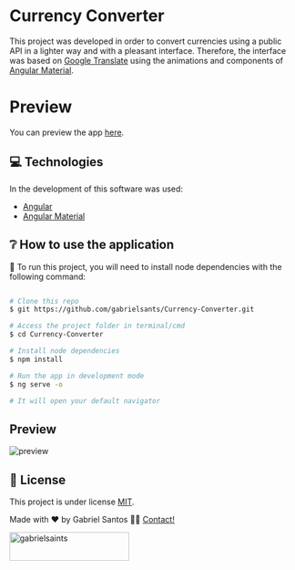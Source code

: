 # Currency Converter

This project was developed in order to convert currencies using a public API in a lighter way and with a pleasant interface. Therefore, the interface was based on [Google Translate](https://translate.google.com) using the animations and components of [Angular Material](https://material.angular.io).

# Preview

You can preview the app [here](https://currency-converter-smoky-delta.vercel.app).

## 💻 Technologies

In the development of this software was used: 

- [Angular](https://angular.io)
- [Angular Material](https://material.angular.io)

## ❔ How to use the application

🧭 To run this project, you will need to install node dependencies with the following command:

```bash

# Clone this repo
$ git https://github.com/gabrielsants/Currency-Converter.git

# Access the project folder in terminal/cmd
$ cd Currency-Converter

# Install node dependencies
$ npm install

# Run the app in development mode
$ ng serve -o

# It will open your default navigator 

```

## Preview

![preview](https://github.com/gabrielsants/Currency-Converter/blob/main/resources/currency-converter-preview.png)

## 📝 License

This project is under license [MIT](./LICENSE).


Made with ❤️ by Gabriel Santos 👋🏽 [Contact!](https://www.linkedin.com/in/dev-gabriel-santos/)

<p>
	<a href="https://www.buymeacoffee.com/gabrielsaints">
		<img align="left" src="https://cdn.buymeacoffee.com/buttons/v2/default-yellow.png" 
		height="50" width="210" alt="gabrielsaints"/>
	</a>
</p>
<br>
